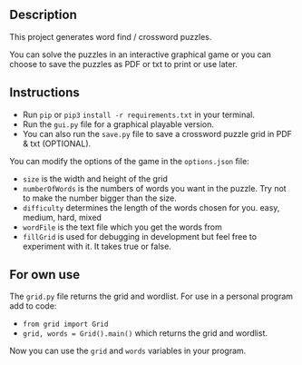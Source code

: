 ## Description

This project generates word find / crossword puzzles.

You can solve the puzzles in an interactive graphical game or 
you can choose to save the puzzles as PDF or txt to print or use later.

## Instructions

- Run `pip` or `pip3` `install -r requirements.txt` in your terminal.
- Run the `gui.py` file for a graphical playable version.
- You can also run the `save.py` file to save a crossword puzzle grid in PDF & txt (OPTIONAL).

You can modify the options of the game in the `options.json` file:
- `size` is the width and height of the grid
- `numberOfWords` is the numbers of words you want in the puzzle. Try not to make the number bigger than the size.
- `difficulty` determines the length of the words chosen for you. easy, medium, hard, mixed
- `wordFile` is the text file which you get the words from
- `fillGrid` is used for debugging in development but feel free to experiment with it. It takes true or false.

## For own use
The `grid.py` file returns the grid and wordlist. For use in a personal program add to code:

- `from grid import Grid`
- `grid, words = Grid().main()` which returns the grid and wordlist.

Now you can use the `grid` and `words` variables in your program.    
